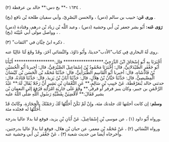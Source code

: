 ١٦٣٤ -** بخ دس:** خالد بن عرفطة (٢) .

**ورى عَن:** حبيب بن سالم (دس) ، والحسن البَصْرِيّ، وأبي سفيان طلحة بْن نافع (بخ) .

**رَوَى عَنه:** أَبُو بشر جعفر بْن أَبي وحشية (دس) ، وعبد اللَّه بْن زياد بْن درهم، وقتادة (دس) ، وواصل مولى أبي عُيَيْنَة (بخ) .

ذكره ابنُ حِبَّان في "الثقات" (٣) .

روى لَهُ البخاري فِي كتاب"الأدب"حديثا، وأَبُو دَاوُدَ، والنَّسَائي آخَرَ، وقَدْ وقَعَ لَنَا عَالِيًا عنه.

أَخْبَرَنَا بِهِ أَبُو إِسْحَاقَ ابْنُ الدَّرَجِيِّ،****************** قال:****************** أَنْبَأَنَا أَبُو جَعْفَرٍ الصَّيْدَلانِيُّ، قال: أَخْبَرَنَا مَحْمُودُ بْنُ إِسْمَاعِيلَ الصَّيْرَفِيُّ، قال: أخبرنا أَبُو الْحُسَيْنِ بْنُ فَاذْشَاهِ، قال: أخبرنا أَبُو الْقَاسِمِ الطَّبَرَانِيُّ، قال: حَدَّثَنَا مُحَمَّد بْن الْحَسَن بْن كَيْسَانَ الْمِصِّيصِيُّ، قال: حَدَّثَنَا حَبَّانُ بْنُ هِلالٍ، قال: حَدَّثَنَا أَبَانُ بْنُ يَزِيدَ، قال: حَدَّثَنَا قَتَادَةُ، قال: حدثني خالد بْنعَرْفَطَةَ، عَنْ حَبِيبِ بْنِ سَالِمٍ،** عَنِ النُّعْمَانِ بْنِ بَشِيرٍ أَنَّ رَجُلا يُقَالَ لَهُ:** عَبْدُ الرَّحْمَنِ بن جبير، وكان ينبز فرفر أو قرقر،** وقَعَ عَلَى جَارِيَةِ امْرَأَتِهِ فَرُفِعَ إلى النعمان بْن بشير فَقَالَ:** لأَقْضِيَنَّ بِقَضِّيَّةِ رَسُولِ اللَّهِ صَلَّى اللَّهُ عليه

**وسلم:** إن كانت أحلتها لك جلدتك مئة، وإِنْ لَمْ تَكُنْ أَحَلَّتْهَا لَكَ رَجَمْتُكَ بِالْحِجَارَةِ، وكَانَتْ قَدْ أَحَلَّتْهَا له فجلده مئة.

ورواه أَبُو داود (١) ، عن موسى بْنِ إِسْمَاعِيلَ، عَنْ أَبَانِ بْنِ يزيد، فوقع لنا بدلا عاليا بدرجة.

ورواه النَّسَائي (٢) ، عَنْ مُحَمَّد بْنِ معمر، عن حبان بْن هلال، فوقع لنا بدلا عاليا بدرجتين، وأخرجاه أيضا من حديث شعبة (٣) ، عَنْ جَعْفَر بْن أَبي وحشية عنه.